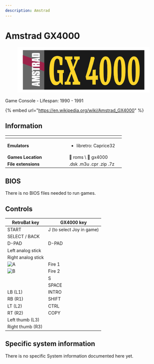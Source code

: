 ```yaml
---
description: Amstrad
---
```


# Amstrad GX4000

<div align="left">

<figure><img src="https://raw.githubusercontent.com/fabricecaruso/es-theme-carbon/5149a33eed46b2af638b06119397d4023b75131f/art/logos/gx4000.svg" alt=""><figcaption></figcaption></figure>

</div>

Game Console - Lifespan: 1990 - 1991

{% embed url="https://en.wikipedia.org/wiki/Amstrad_GX4000" %}

## Information

<table data-header-hidden><thead><tr><th width="184"></th><th></th><th data-hidden></th></tr></thead><tbody><tr><td><strong>Emulators</strong></td><td><ul><li>libretro: Caprice32</li></ul></td><td></td></tr><tr><td><strong>Games Location</strong></td><td><span data-gb-custom-inline data-tag="emoji" data-code="1f4c1">📁</span> roms \ <span data-gb-custom-inline data-tag="emoji" data-code="1f4c2">📂</span> gx4000</td><td></td></tr><tr><td><strong>File extensions</strong></td><td>.dsk .m3u .cpr .zip .7z</td><td></td></tr></tbody></table>

## BIOS

There is no BIOS files needed to run games.

## Controls

| RetroBat key                                                                           | GX4000 key                |
| -------------------------------------------------------------------------------------- | ------------------------- |
| START                                                                                  | J (to select Joy in game) |
| SELECT / BACK                                                                          |                           |
| D-PAD                                                                                  | D-PAD                     |
| Left analog stick                                                                      |                           |
| Right analog stick                                                                     |                           |
| ![A](<../../../.gitbook/assets/image (1) (2) (1).png>)                                 | Fire 1                    |
| ![B](<../../../.gitbook/assets/image (4) (1).png>)                                     | Fire 2                    |
| <img src="../../../.gitbook/assets/image (3) (1) (2).png" alt="" data-size="original"> | S                         |
| <img src="../../../.gitbook/assets/image (2) (1) (1).png" alt="" data-size="line">     | SPACE                     |
| LB (L1)                                                                                | INTRO                     |
| RB (R1)                                                                                | SHIFT                     |
| LT (L2)                                                                                | CTRL                      |
| RT (R2)                                                                                | COPY                      |
| Left thumb (L3)                                                                        |                           |
| Right thumb (R3)                                                                       |                           |

## Specific system information

There is no specific System information documented here yet.
